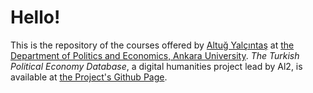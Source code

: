 # Hello!
This is the repository of the courses offered by [Altuğ Yalçıntaş](https://sekerefe.github.io) at [the Department of Politics and Economics, Ankara University](https://polecon.ankara.edu.tr). *The Turkish Political Economy Database*, a digital humanities project lead by Al2, is available at [the Project's Github Page](https://github.com/sekerefe/TRPolEcon_Public).
